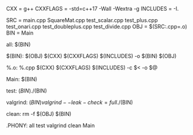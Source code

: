 CXX = g++
CXXFLAGS = -std=c++17 -Wall -Wextra -g
INCLUDES = -I.

SRC = main.cpp SquareMat.cpp test_scalar.cpp test_plus.cpp test_onari.cpp test_doubleplus.cpp test_divide.cpp
OBJ = $(SRC:.cpp=.o)
BIN = Main

all: $(BIN)

$(BIN): $(OBJ)
	$(CXX) $(CXXFLAGS) $(INCLUDES) -o $(BIN) $(OBJ)

%.o: %.cpp
	$(CXX) $(CXXFLAGS) $(INCLUDES) -c $< -o $@

Main: $(BIN)

test: $(BIN)
	./$(BIN)

valgrind: $(BIN)
	valgrind --leak-check=full ./$(BIN)

clean:
	rm -f $(OBJ) $(BIN)

.PHONY: all test valgrind clean Main
